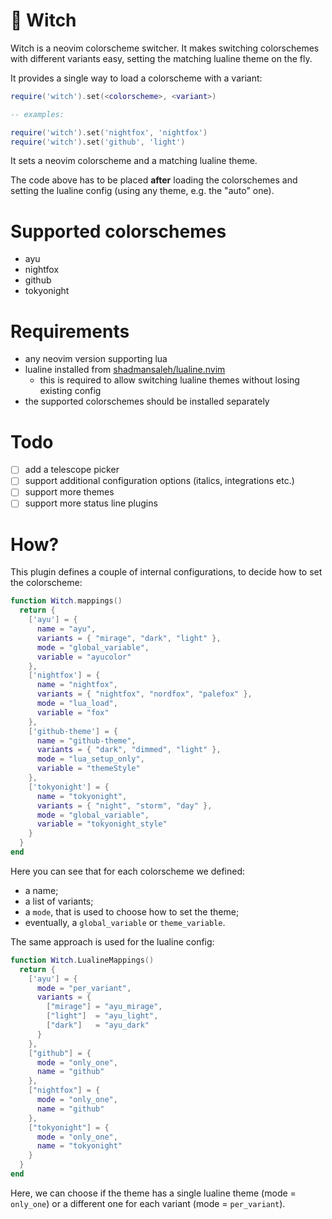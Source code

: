 # 🧙 Witch

Witch is a neovim colorscheme switcher. It makes switching colorschemes with
different variants easy, setting the matching lualine theme on the fly.

It provides a single way to load a colorscheme with a variant:

```lua
require('witch').set(<colorscheme>, <variant>)

-- examples:

require('witch').set('nightfox', 'nightfox')
require('witch').set('github', 'light')
```

It sets a neovim colorscheme and a matching lualine theme.

The code above has to be placed **after** loading the colorschemes and setting
the lualine config (using any theme, e.g. the "auto" one).

# Supported colorschemes

- ayu
- nightfox
- github
- tokyonight

# Requirements

- any neovim version supporting lua
- lualine installed from [shadmansaleh/lualine.nvim](https://github.com/shadmansaleh/lualine.nvim)
  - this is required to allow switching lualine themes without losing existing config
- the supported colorschemes should be installed separately

# Todo

- [ ] add a telescope picker
- [ ] support additional configuration options (italics, integrations etc.)
- [ ] support more themes
- [ ] support more status line plugins

# How?

This plugin defines a couple of internal configurations, to decide how to set the colorscheme:

```lua
function Witch.mappings()
  return {
    ['ayu'] = {
      name = "ayu",
      variants = { "mirage", "dark", "light" },
      mode = "global_variable",
      variable = "ayucolor"
    },
    ['nightfox'] = {
      name = "nightfox",
      variants = { "nightfox", "nordfox", "palefox" },
      mode = "lua_load",
      variable = "fox"
    },
    ['github-theme'] = {
      name = "github-theme",
      variants = { "dark", "dimmed", "light" },
      mode = "lua_setup_only",
      variable = "themeStyle"
    },
    ['tokyonight'] = {
      name = "tokyonight",
      variants = { "night", "storm", "day" },
      mode = "global_variable",
      variable = "tokyonight_style"
    }
  }
end
```

Here you can see that for each colorscheme we defined:

- a name;
- a list of variants;
- a `mode`, that is used to choose how to set the theme;
- eventually, a `global_variable` or `theme_variable`.

The same approach is used for the lualine config:

```lua
function Witch.LualineMappings()
  return {
    ['ayu'] = {
      mode = "per_variant",
      variants = { 
        ["mirage"] = "ayu_mirage",
        ["light"]  = "ayu_light",
        ["dark"]   = "ayu_dark"
      }
    },
    ["github"] = {
      mode = "only_one",
      name = "github"
    },
    ["nightfox"] = {
      mode = "only_one",
      name = "github"
    },
    ["tokyonight"] = {
      mode = "only_one",
      name = "tokyonight"
    }
  }
end
```

Here, we can choose if the theme has a single lualine theme (mode = `only_one`)
or a different one for each variant (mode = `per_variant`).
